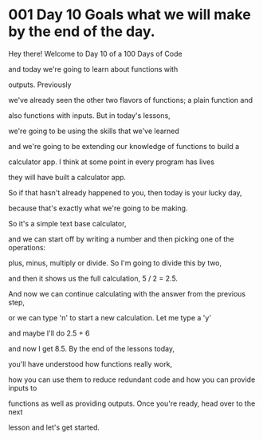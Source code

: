 # 001 Day 10 Goals what we will make by the end of the day.
Hey there! Welcome to Day 10 of a 100 Days of Code


and today we're going to learn about functions with


outputs. Previously


we've already seen the other two flavors of functions; a plain function and


also functions with inputs. But in today's lessons,


we're going to be using the skills that we've learned


and we're going to be extending our knowledge of functions to build a


calculator app. I think at some point in every program has lives


they will have built a calculator app.


So if that hasn't already happened to you, then today is your lucky day,


because that's exactly what we're going to be making.


So it's a simple text base calculator,


and we can start off by writing a number and then picking one of the operations:


plus, minus, multiply or divide. So I'm going to divide this by two,


and then it shows us the full calculation, 5 / 2 = 2.5.


And now we can continue calculating with the answer from the previous step,


or we can type 'n' to start a new calculation. Let me type a 'y'


and maybe I'll do 2.5 + 6 


and now I get 8.5. By the end of the lessons today,


you'll have understood how functions really work,


how you can use them to reduce redundant code and how you can provide inputs to


functions as well as providing outputs. Once you're ready, head over to the next

lesson and let's get started.

